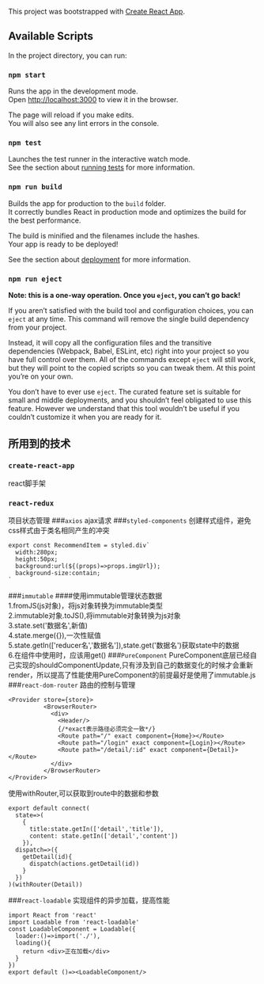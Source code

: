 This project was bootstrapped with [Create React App](https://github.com/facebook/create-react-app).

## Available Scripts

In the project directory, you can run:

### `npm start`

Runs the app in the development mode.<br>
Open [http://localhost:3000](http://localhost:3000) to view it in the browser.

The page will reload if you make edits.<br>
You will also see any lint errors in the console.

### `npm test`

Launches the test runner in the interactive watch mode.<br>
See the section about [running tests](https://facebook.github.io/create-react-app/docs/running-tests) for more information.

### `npm run build`

Builds the app for production to the `build` folder.<br>
It correctly bundles React in production mode and optimizes the build for the best performance.

The build is minified and the filenames include the hashes.<br>
Your app is ready to be deployed!

See the section about [deployment](https://facebook.github.io/create-react-app/docs/deployment) for more information.

### `npm run eject`

**Note: this is a one-way operation. Once you `eject`, you can’t go back!**

If you aren’t satisfied with the build tool and configuration choices, you can `eject` at any time. This command will remove the single build dependency from your project.

Instead, it will copy all the configuration files and the transitive dependencies (Webpack, Babel, ESLint, etc) right into your project so you have full control over them. All of the commands except `eject` will still work, but they will point to the copied scripts so you can tweak them. At this point you’re on your own.

You don’t have to ever use `eject`. The curated feature set is suitable for small and middle deployments, and you shouldn’t feel obligated to use this feature. However we understand that this tool wouldn’t be useful if you couldn’t customize it when you are ready for it.
## 所用到的技术
### `create-react-app`
react脚手架
### `react-redux`
项目状态管理
###`axios`
ajax请求
###`styled-components`
创建样式组件，避免css样式由于类名相同产生的冲突  
```
export const RecommendItem = styled.div`
  width:280px;
  height:50px;
  background:url(${(props)=>props.imgUrl});
  background-size:contain;
`
```
###`immutable`
####使用immutable管理状态数据  
1.fromJS(js对象)，将js对象转换为immutable类型  
2.immutable对象.toJS(),将immutable对象转换为js对象  
3.state.set('数据名',新值)  
4.state.merge({}),一次性赋值  
5.state.getIn(['reducer名','数据名']),state.get('数据名')获取state中的数据  
6.在组件中使用时，应该用get()
###`PureComponent`
PureComponent底层已经自己实现的shouldComponentUpdate,只有涉及到自己的数据变化的时候才会重新render，所以提高了性能使用PureComponent的前提最好是使用了immutable.js  
###`react-dom-router`
路由的控制与管理  
```
<Provider store={store}>
          <BrowserRouter>
            <div>
              <Header/>
              {/*exact表示路径必须完全一致*/}
              <Route path="/" exact component={Home}></Route>
              <Route path="/login" exact component={Login}></Route>
              <Route path="/detail/:id" exact component={Detail}></Route>
            </div>
          </BrowserRouter>
</Provider>
```  
使用withRouter,可以获取到route中的数据和参数  
```
export default connect(
  state=>(
    {
      title:state.getIn(['detail','title']),
      content: state.getIn(['detail','content'])
    }),
  dispatch=>({
    getDetail(id){
      dispatch(actions.getDetail(id))
    }
  })
)(withRouter(Detail))
```
###`react-loadable`
实现组件的异步加载，提高性能
```
import React from 'react'
import Loadable from 'react-loadable'
const LoadableComponent = Loadable({
  loader:()=>import('./'),
  loading(){
    return <div>正在加载</div>
  }
})
export default ()=><LoadableComponent/>
```